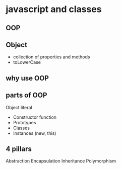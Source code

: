 # javascript and classes

## OOP

## Object
- collection of properties and methods
- toLowerCase

## why use OOP 

## parts of OOP
Object literal

- Constructor function
- Prototypes
- Classes
- Instances (new, this)


## 4 pillars

Abstraction
Encapsulation
Inheritance
Polymorphism